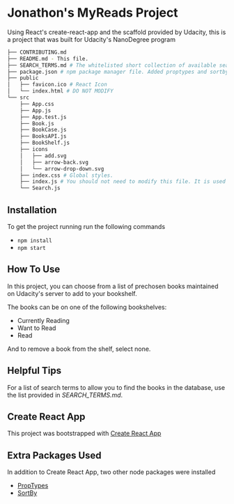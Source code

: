 # Jonathon's MyReads Project

Using React's create-react-app and the scaffold provided by Udacity, this is a project that was built for Udacity's NanoDegree program

```bash
├── CONTRIBUTING.md
├── README.md - This file.
├── SEARCH_TERMS.md # The whitelisted short collection of available search terms for you to use with your app.
├── package.json # npm package manager file. Added proptypes and sortby libraries. 
├── public
│   ├── favicon.ico # React Icon
│   └── index.html # DO NOT MODIFY
└── src
    ├── App.css 
    ├── App.js
    ├── App.test.js
    ├── Book.js
    ├── BookCase.js
    ├── BooksAPI.js
    ├── BookShelf.js
    ├── icons
    │   ├── add.svg
    │   ├── arrow-back.svg
    │   └── arrow-drop-down.svg
    ├── index.css # Global styles.
    ├── index.js # You should not need to modify this file. It is used for DOM rendering only.
    └── Search.js
```

## Installation

To get the project running run the following commands

* `npm install`
* `npm start`

## How To Use

In this project, you can choose from a list of prechosen books maintained on Udacity's server to add to your bookshelf.

The books can be on one of the following bookshelves:
* Currently Reading
* Want to Read
* Read

And to remove a book from the shelf, select none.

## Helpful Tips

For a list of search terms to allow you to find the books in the database, use the list provided in _SEARCH_TERMS.md_. 

## Create React App

This project was bootstrapped with [Create React App](https://github.com/facebookincubator/create-react-app)

## Extra Packages Used

In addition to Create React App, two other node packages were installed
* [PropTypes](https://www.npmjs.com/package/prop-types)
* [SortBy](https://www.npmjs.com/package/sort-by)